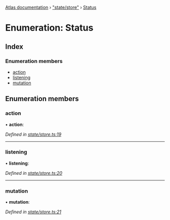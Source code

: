 [Atlas documentation](../globals.md) › ["state/store"](../modules/_state_store_.md) › [Status](_state_store_.status.md)

# Enumeration: Status

## Index

### Enumeration members

* [action](_state_store_.status.md#action)
* [listening](_state_store_.status.md#listening)
* [mutation](_state_store_.status.md#mutation)

## Enumeration members

###  action

• **action**:

*Defined in [state/store.ts:19](https://github.com/chronark/atlas/blob/aeefe26/src/state/store.ts#L19)*

___

###  listening

• **listening**:

*Defined in [state/store.ts:20](https://github.com/chronark/atlas/blob/aeefe26/src/state/store.ts#L20)*

___

###  mutation

• **mutation**:

*Defined in [state/store.ts:21](https://github.com/chronark/atlas/blob/aeefe26/src/state/store.ts#L21)*
